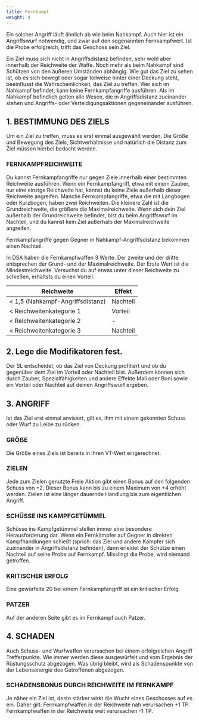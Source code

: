 ```yaml
---
title: Fernkampf
weight: 4
---
```

Ein solcher Angriff läuft ähnlich ab wie beim Nahkampf. Auch hier ist ein Angriffswurf notwendig, und zwar auf den sogenannten Fernkampfwert. Ist die Probe erfolgreich, trifft das Geschoss sein Ziel.

Ein Ziel muss sich nicht in Angriffsdistanz befinden, sehr wohl aber innerhalb der Reichweite der Waffe. Noch mehr als beim Nahkampf sind Schützen von den äußeren Umständen abhängig. Wie gut das Ziel zu sehen ist, ob es sich bewegt oder sogar teilweise hinter einer Deckung steht, beeinflusst die Wahrscheinlichkeit, das Ziel zu treffen. Wer sich im Nahkampf befindet, kann keine Fernkampfangriffe ausführen. Als im Nahkampf befindlich gelten alle Wesen, die in Angriffsdistanz zueinander stehen und Angriffs- oder Verteidigungsaktionen gegeneinander ausführen.

## 1. BESTIMMUNG DES ZIELS
Um ein Ziel zu treffen, muss es erst einmal ausgewählt werden. Die Größe und Bewegung des Ziels, Sichtverhältnisse und natürlich die Distanz zum Ziel müssen hierbei bedacht werden.

### FERNKAMPFREICHWEITE
Du kannst Fernkampfangriffe nur gegen Ziele innerhalb einer bestimmten Reichweite ausführen. Wenn ein Fernkampfangriff, etwa mit einem Zauber, nur eine einzige Reichweite hat, kannst du keine Ziele außerhalb dieser Reichweite angreifen. Manche Fernkampfangriffe, etwa die mit Langbogen oder Kurzbogen, haben zwei Reichweiten. Die kleinere Zahl ist die Grundreichweite, die größere die Maximalreichweite. Wenn sich dein Ziel außerhalb der Grundreichweite befindet, bist du beim Angriffswurf im Nachteil, und du kannst kein Ziel außerhalb der Maximalreichweite angreifen. 

Fernkampfangriffe gegen Gegner in Nahkampf-Angriffsdistanz bekommen einen Nachteil.

In DSA haben die Fernkampfwaffen 3 Werte. Der zweite und der dritte entsprechen der Grund- und der Maximalreichweite. Der Erste Wert ist die Mindestreichweite. Versuchst du auf etwas unter dieser Reichweite zu schießen, erhältsts du einen Vorteil.

| Reichweite | Effekt |
| --- | --- |
| < 1,5 (Nahkampf-Angriffsdistanz) | Nachteil |
| < Reichweitenkategorie 1 | Vorteil |
| < Reichweitenkategorie 2 | - |
| < Reichweitenkategorie 3 | Nachteil |

## 2. Lege die Modifikatoren fest. 
Der SL entscheidet, ob das Ziel von Deckung profitiert und ob du gegenüber dem Ziel im Vorteil oder Nachteil bist. Außerdem können sich durch Zauber, Spezialfähigkeiten und andere Effekte Mali oder Boni sowie ein Vorteil oder Nachteil auf deinen Angriffswurf ergeben.

## 3. ANGRIFF
Ist das Ziel erst einmal anvisiert, gilt es, ihm mit einem gekonnten Schuss oder Wurf zu Leibe zu rücken.

### GRÖẞE
Die Größe eines Ziels ist bereits in ihren VT-Wert eingerechnet. 

### ZIELEN
Jede zum Zielen genutzte Freie Aktion gibt einen Bonus auf  den folgenden Schuss von +2. Dieser Bonus kann bis zu einem Maximum von +4 erhöht werden. Zielen ist eine länger dauernde Handlung bis zum eigentlichen Angriff.

### SCHÜSSE INS KAMPFGETÜMMEL
Schüsse ins Kampfgetümmel stellen immer eine besondere Herausforderung dar. Wenn ein Fernkämpfer auf Gegner in direkten Kampfhandlungen schießt (sprich: das Ziel und andere Kämpfer sich zueinander in Angriffsdistanz befinden), dann erleidet der Schütze einen Nachteil auf seine Probe auf Fernkampf. Misslingt die Probe, wird niemand getroffen.

### KRITISCHER ERFOLG
Eine gewürfelte 20 bei einem Fernkampfangriff ist ein kritischer Erfolg.

### PATZER
Auf der anderen Seite gibt es im Fernkampf auch Patzer. 

## 4. SCHADEN
Auch Schuss- und Wurfwaffen verursachen bei einem erfolgreichen Angriff Trefferpunkte. Wie immer werden diese ausgewürfelt und vom Ergebnis der Rüstungsschutz abgezogen. Was übrig bleibt, wird als Schadenspunkte von der Lebensenergie des Getroffenen abgezogen.

### SCHADENSBONUS DURCH REICHWEITE IM FERNKAMPF
Je näher ein Ziel ist, desto stärker wirkt die Wucht eines Geschosses auf es ein. Daher gilt:
Fernkampfwaffen in der Reichweite nah verursachen +1 TP.
Fernkampfwaffen in der Reichweite weit verursachen –1 TP.
